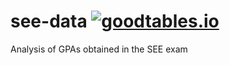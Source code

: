 # see-data [![goodtables.io](https://goodtables.io/badge/github/amitness/see-data.svg)](https://goodtables.io/github/amitness/see-data)
Analysis of GPAs obtained in the SEE exam
